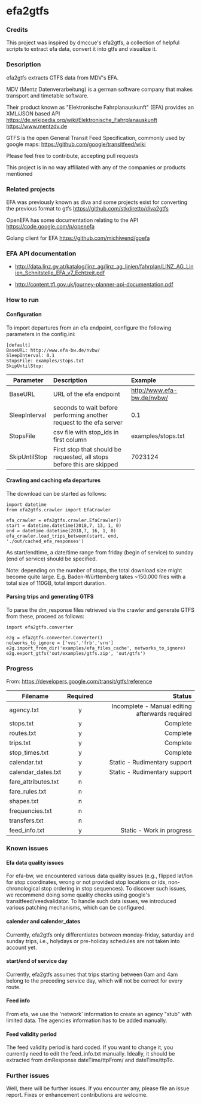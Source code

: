 # efa2gtfs

### Credits

This project was inspired by dmccue's efa2gtfs, a collection of helpful scripts to extract efa data, convert it into gtfs and visualize it.  

### Description

efa2gtfs extracts GTFS data from MDV's EFA.

MDV (Mentz Datenverarbeitung) is a german software company that makes transport and timetable software.

Their product known as "Elektronische Fahrplanauskunft" (EFA) provides an XML/JSON based API
https://de.wikipedia.org/wiki/Elektronische_Fahrplanauskunft
https://www.mentzdv.de

GTFS is the open General Transit Feed Specification, commonly used by google maps:
https://github.com/google/transitfeed/wiki

Please feel free to contribute, accepting pull requests

This project is in no way affiliated with any of the companies or products mentioned

### Related projects

EFA was previously known as diva and some projects exist for converting the previous format to gtfs
https://github.com/stkdiretto/diva2gtfs

OpenEFA has some documentation relating to the API
https://code.google.com/p/openefa

Golang client for EFA
https://github.com/michiwend/goefa

### EFA API documentation

- http://data.linz.gv.at/katalog/linz_ag/linz_ag_linien/fahrplan/LINZ_AG_Linien_Schnitstelle_EFA_v7_Echtzeit.pdf

- http://content.tfl.gov.uk/journey-planner-api-documentation.pdf
 
### How to run
#### Configuration
To import departures from an efa endpoint, configure the following parameters in the config.ini:

	[default]
	BaseURL: http://www.efa-bw.de/nvbw/
	SleepInterval: 0.1
	StopsFile: examples/stops.txt
	SkipUntilStop: 


| Parameter       | Description       | Example         |
| --------------- |:-----------------|:---------------|
| BaseURL       | URL of the efa endpoint  | http://www.efa-bw.de/nvbw/ |
| SleepInterval | seconds to wait before performing another request to the efa server| 0.1|
| StopsFile     | csv file with stop_ids in first column | examples/stops.txt |
| SkipUntilStop | First stop that should be requested, all stops before this are skipped |7023124 |

#### Crawling and caching efa departures
The download can be started as follows: 

    import datetime
    from efa2gtfs.crawler import EfaCrawler
     
    efa_crawler = efa2gtfs.crawler.EfaCrawler()
    start = datetime.datetime(2018,7, 13, 1, 0)
    end = datetime.datetime(2018,7, 16, 1, 0)
    efa_crawler.load_trips_between(start, end, './out/cached_efa_responses')

As start/endtime, a date/time range from friday (begin of service) to sunday (end of service) should be specified.

Note: depending on the number of stops, the total download size might become quite large. E.g. Baden-Württemberg takes ~150.000 files with a total size of 110GB, total import duration.  

#### Parsing trips and generating GTFS
To parse the dm_response files retrieved via the crawler and generate GTFS from these, proceed as follows:
    
    import efa2gtfs.converter
    
    e2g = efa2gtfs.converter.Converter()
	networks_to_ignore = ['vvs','frb','vrn']
    e2g.import_from_dir('examples/efa_files_cache', networks_to_ignore)
    e2g.export_gtfs('out/examples/gtfs.zip', 'out/gtfs')
    
### Progress

From: https://developers.google.com/transit/gtfs/reference

| Filename        | Required          | Status          |
| --------------- |:-----------------:| ---------------:|
| agency.txt | y | Incomplete - Manual editing afterwards required |
| stops.txt | y | Complete |
| routes.txt | y | Complete |
| trips.txt | y | Complete |
| stop_times.txt | y | Complete |
| calendar.txt | y | Static - Rudimentary support |
| calendar_dates.txt | y | Static - Rudimentary support |
| fare_attributes.txt | n |  |
| fare_rules.txt | n |  |
| shapes.txt | n |  |
| frequencies.txt | n |  |
| transfers.txt | n |  |
| feed_info.txt | y | Static - Work in progress|

### Known issues
#### Efa data quality issues
For efa-bw, we encountered various data quality issues (e.g., flipped lat/lon for stop coordinates, wrong or not provided stop locations or ids, non-chronological stop ordering in stop sequences). To discover such issues, we recommend doing some quality checks using google's transitfeed/veedvalidator. To handle such data issues, we introduced various patching mechanisms, which can be configured. 
#### calender and calender_dates
Currently, efa2gtfs only differentiates between monday-friday, saturday and sunday trips, i.e., holydays or pre-holiday schedules are not taken into account yet.
#### start/end of service day
Currently, efa2gtfs assumes that trips starting between 0am and 4am belong to the preceding service day, which will not be correct for every route.
#### Feed info
From efa, we use the 'network' information to create an agency "stub" with limited data. The agencies information has to be added manually.
#### Feed validity period
The feed validity period is hard coded. If you want to change it, you currently need to edit the feed_info.txt manually. Ideally, it should be extracted from dmResponse dateTime/ttpFrom/ and dateTime/ttpTo.
### Further issues
Well, there will be further issues. If you encounter any, please file an issue report. Fixes or enhancement contributions are welcome.